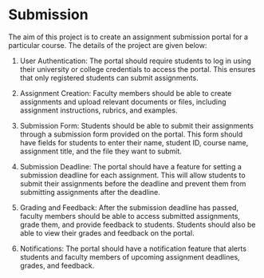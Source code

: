 # Submission

The aim of this project is to create an assignment submission portal for
a particular course. The details of the project are given below:

1. User Authentication: The portal should require students to log in using
their university or college credentials to access the portal. This ensures
that only registered students can submit assignments.

2. Assignment Creation: Faculty members should be able to create
assignments and upload relevant documents or files, including assignment
instructions, rubrics, and examples.

3. Submission Form: Students should be able to submit their assignments
through a submission form provided on the portal. This form should have
fields for students to enter their name, student ID, course name,
assignment title, and the file they want to submit.

4. Submission Deadline: The portal should have a feature for setting a
submission deadline for each assignment. This will allow students to
submit their assignments before the deadline and prevent them from
submitting assignments after the deadline.

5. Grading and Feedback: After the submission deadline has passed,
faculty members should be able to access submitted assignments, grade
them, and provide feedback to students. Students should also be able to
view their grades and feedback on the portal.

6. Notifications: The portal should have a notification feature that alerts
students and faculty members of upcoming assignment deadlines, grades,
and feedback.

